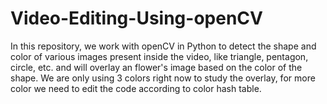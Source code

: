 # Video-Editing-Using-openCV
In this repository, we work with openCV in Python to detect the shape and color of various images present inside the video, like triangle, pentagon, circle, etc. and will overlay an flower's image based on the color of the shape.
We are only using 3 colors right now to study the overlay, for more color we need to edit the code according to color hash table.
